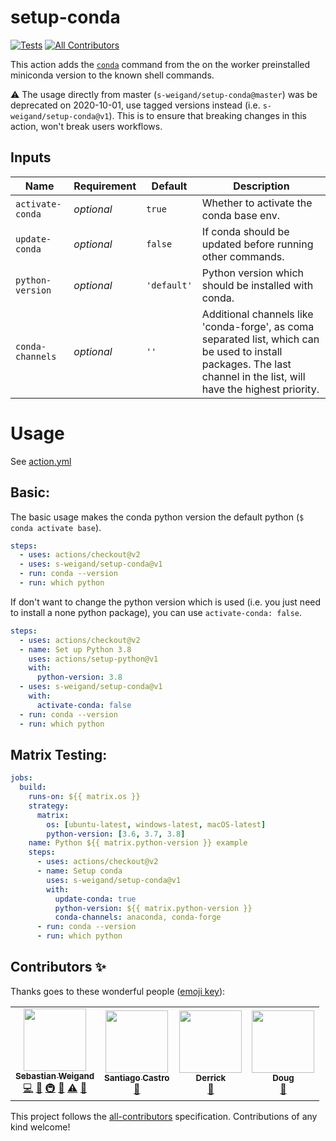 # setup-conda

[![Tests](https://github.com/s-weigand/setup-conda/workflows/Tests/badge.svg)](https://github.com/s-weigand/setup-conda/actions)
[![All Contributors](https://img.shields.io/github/all-contributors/s-weigand/setup-conda)](#contributors-)

This action adds the [`conda`](https://conda.io/projects/conda/en/latest/user-guide/tasks/index.html)
command from the on the worker preinstalled miniconda version to the known shell commands.

:warning:
The usage directly from master (`s-weigand/setup-conda@master`) was be deprecated on 2020-10-01,
use tagged versions instead (i.e. `s-weigand/setup-conda@v1`). This is to ensure that breaking changes in this action, won't break users workflows.

## Inputs

| Name             | Requirement | Default     | Description                                                                                                                                                          |
| ---------------- | ----------- | ----------- | -------------------------------------------------------------------------------------------------------------------------------------------------------------------- |
| `activate-conda` | _optional_  | `true`      | Whether to activate the conda base env.                                                                                                                               |
| `update-conda`   | _optional_  | `false`     | If conda should be updated before running other commands.                                                                                                            |
| `python-version` | _optional_  | `'default'` | Python version which should be installed with conda.                                                                                                                 |
| `conda-channels` | _optional_  | `''`        | Additional channels like 'conda-forge', as coma separated list, which can be used to install packages. The last channel in the list, will have the highest priority. |

# Usage

See [action.yml](action.yml)

## Basic:

The basic usage makes the conda python version the default python (`$ conda activate base`).

```yaml
steps:
  - uses: actions/checkout@v2
  - uses: s-weigand/setup-conda@v1
  - run: conda --version
  - run: which python
```

If don't want to change the python version which is used
(i.e. you just need to install a none python package), you can use `activate-conda: false`.

```yaml
steps:
  - uses: actions/checkout@v2
  - name: Set up Python 3.8
    uses: actions/setup-python@v1
    with:
      python-version: 3.8
  - uses: s-weigand/setup-conda@v1
    with:
      activate-conda: false
  - run: conda --version
  - run: which python
```

## Matrix Testing:

```yaml
jobs:
  build:
    runs-on: ${{ matrix.os }}
    strategy:
      matrix:
        os: [ubuntu-latest, windows-latest, macOS-latest]
        python-version: [3.6, 3.7, 3.8]
    name: Python ${{ matrix.python-version }} example
    steps:
      - uses: actions/checkout@v2
      - name: Setup conda
        uses: s-weigand/setup-conda@v1
        with:
          update-conda: true
          python-version: ${{ matrix.python-version }}
          conda-channels: anaconda, conda-forge
      - run: conda --version
      - run: which python
```

## Contributors ✨

Thanks goes to these wonderful people ([emoji key](https://allcontributors.org/docs/en/emoji-key)):

<!-- ALL-CONTRIBUTORS-LIST:START - Do not remove or modify this section -->
<!-- prettier-ignore-start -->
<!-- markdownlint-disable -->
<table>
  <tr>
    <td align="center"><a href="https://github.com/s-weigand"><img src="https://avatars2.githubusercontent.com/u/9513634?v=4" width="100px;" alt=""/><br /><sub><b>Sebastian Weigand</b></sub></a><br /><a href="https://github.com/s-weigand/setup-conda/commits?author=s-weigand" title="Code">💻</a> <a href="#ideas-s-weigand" title="Ideas, Planning, & Feedback">🤔</a> <a href="#infra-s-weigand" title="Infrastructure (Hosting, Build-Tools, etc)">🚇</a> <a href="#maintenance-s-weigand" title="Maintenance">🚧</a> <a href="https://github.com/s-weigand/setup-conda/commits?author=s-weigand" title="Tests">⚠️</a> <a href="https://github.com/s-weigand/setup-conda/pulls?q=is%3Apr+reviewed-by%3As-weigand" title="Reviewed Pull Requests">👀</a></td>
    <td align="center"><a href="https://santi.uy"><img src="https://avatars3.githubusercontent.com/u/3905501?v=4" width="100px;" alt=""/><br /><sub><b>Santiago Castro</b></sub></a><br /><a href="https://github.com/s-weigand/setup-conda/commits?author=bryant1410" title="Documentation">📖</a></td>
    <td align="center"><a href="https://github.com/d-chambers"><img src="https://avatars2.githubusercontent.com/u/11671536?v=4" width="100px;" alt=""/><br /><sub><b>Derrick</b></sub></a><br /><a href="https://github.com/s-weigand/setup-conda/commits?author=d-chambers" title="Documentation">📖</a></td>
    <td align="center"><a href="https://github.com/dcdenu4"><img src="https://avatars3.githubusercontent.com/u/2659980?v=4" width="100px;" alt=""/><br /><sub><b>Doug</b></sub></a><br /><a href="https://github.com/s-weigand/setup-conda/issues?q=author%3Adcdenu4" title="Bug reports">🐛</a></td>
  </tr>
</table>

<!-- markdownlint-enable -->
<!-- prettier-ignore-end -->
<!-- ALL-CONTRIBUTORS-LIST:END -->

This project follows the [all-contributors](https://github.com/all-contributors/all-contributors) specification. Contributions of any kind welcome!
